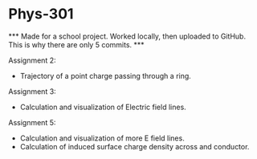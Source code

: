 # Phys-301
*** Made for a school project. Worked locally, then uploaded to GitHub. This is why there are only 5 commits. ***

Assignment 2:
- Trajectory of a point charge passing through a ring.

Assignment 3:
- Calculation and visualization of Electric field lines.

Assignment 5:
- Calculation and visualization of more E field lines.
- Calculation of induced surface charge density across and conductor.
